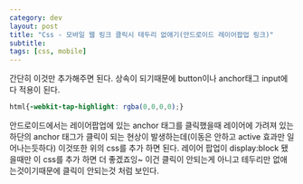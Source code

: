```yaml
---
category: dev
layout: post
title: "Css - 모바일 웹 링크 클릭시 테두리 없애기(안드로이드 레이어팝업 링크)"
subtitle: 
tags: [css, mobile]
---
```

간단히 이것만 추가해주면 된다. 상속이 되기때문에 button이나 anchor태그 input에 다 적용이 된다.
<!--more-->

```css
html{-webkit-tap-highlight: rgba(0,0,0,0);}
```

안드로이드에서는 레이어팝업에 있는 anchor 태그를 클릭했을때 레이어에 가려져 있는 하단의 anchor 태그가 클릭이 되는 현상이 발생하는데(이동은 안하고 active 효과만 일어나는듯하다) 이것또한 위의 css를 추가 하면 된다. 레이어 팝업이 display:block 됐을때만 이 css를 추가 하면 더 좋겠죠잉~ 이건 클릭이 안되는게 아니고 테두리만 없애는것이기때문에 클릭이 안되는것 처럼 보인다.
